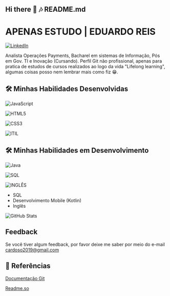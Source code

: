 ## Hi there 👋 🎶 README.md

# APENAS ESTUDO | EDUARDO REIS
[![LinkedIn](https://img.shields.io/badge/LinkedIn-667?style=for-the-badge&logo=linkedin&logoColor=0E76A8)](https://www.linkedin.com/in/cardoso-eduardo/)

Analista Operações Payments, Bacharel em sistemas de Informação, Pós em Gov. TI e Inovação (Cursando).
Perfil Git não profissional, apenas para pratica de estudos de cursos realizados ao logo da vida "Lifelong learning", algumas coisas posso nem lembrar mais como fiz 😁.

## 🛠 Minhas Habilidades Desenvolvidas
![JavaScript](https://img.shields.io/badge/JavaScript-144?style=for-the-badge&logo=javascript)

![HTML5](https://img.shields.io/badge/HTML5-144?style=for-the-badge&logo=html5)

![CSS3](https://img.shields.io/badge/CSS3-144?style=for-the-badge&logo=css3&logoColor=264CE4)

![ITIL](https://img.shields.io/badge/ITILv4-144?style=for-the-badge&logo=java)


## 🛠 Minhas Habilidades em Desenvolvimento
![Java](https://img.shields.io/badge/POO-888?style=for-the-badge&logo=java)

![SQL](https://img.shields.io/badge/SQL-888?style=for-the-badge&logo=java)

![INGLÊS](https://img.shields.io/badge/INGLÊS-888?style=for-the-badge&logo=java)
* SQL
* Desenvolvimento Mobile (Kotlin)
* Inglês

![GitHub Stats](https://github-readme-stats.vercel.app/api?username=cardoso20191&theme=transparent&bg_color=000&border_color=30A3DC&show_icons=true&icon_color=8888&title_color=30A3DC&text_color=FFF)

## Feedback

Se você tiver algum feedback, por favor deixe me saber por meio do e-mail cardoso2019@gmail.com

## 🔎 Referências

[Documentação Git](https://git-scm.com/doc)

[Readme.so](https://readme.so)
